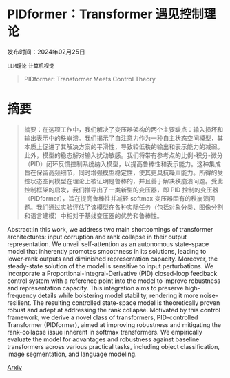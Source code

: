 # PIDformer：Transformer 遇见控制理论

发布时间：2024年02月25日

`LLM理论` `计算机视觉`

> PIDformer: Transformer Meets Control Theory

# 摘要

> 摘要：在这项工作中，我们解决了变压器架构的两个主要缺点：输入损坏和输出表示中的秩崩溃。我们揭示了自注意力作为一种自主状态空间模型，其本质上促进了其解决方案的平滑性，导致较低秩的输出和表示能力的减弱。此外，模型的稳态解对输入扰动敏感。我们将带有参考点的比例-积分-微分（PID）闭环反馈控制系统纳入模型，以提高鲁棒性和表示能力。这种集成旨在保留高频细节，同时增强模型稳定性，使其更具抗噪声能力。所得的受控状态空间模型在理论上被证明是鲁棒的，并且善于解决秩崩溃问题。受此控制框架的启发，我们推导出了一类新型的变压器，即 PID 控制的变压器（PIDformer），旨在提高鲁棒性并减轻 softmax 变压器固有的秩崩溃问题。我们通过实验评估了该模型在各种实际任务（包括对象分类、图像分割和语言建模）中相对于基线变压器的优势和鲁棒性。

> 
Abstract:In this work, we address two main shortcomings of transformer architectures: input corruption and rank collapse in their output representation. We unveil self-attention as an autonomous state-space model that inherently promotes smoothness in its solutions, leading to lower-rank outputs and diminished representation capacity. Moreover, the steady-state solution of the model is sensitive to input perturbations. We incorporate a Proportional-Integral-Derivative (PID) closed-loop feedback control system with a reference point into the model to improve robustness and representation capacity. This integration aims to preserve high-frequency details while bolstering model stability, rendering it more noise-resilient. The resulting controlled state-space model is theoretically proven robust and adept at addressing the rank collapse. Motivated by this control framework, we derive a novel class of transformers, PID-controlled Transformer (PIDformer), aimed at improving robustness and mitigating the rank-collapse issue inherent in softmax transformers. We empirically evaluate the model for advantages and robustness against baseline transformers across various practical tasks, including object classification, image segmentation, and language modeling.
    

[Arxiv](https://arxiv.org/pdf/2402.15989)